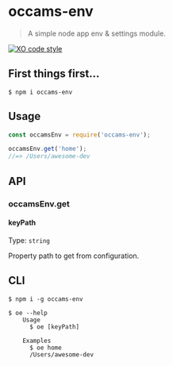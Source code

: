 # occams-env

> A simple node app env &amp; settings module.

[![XO code style](https://img.shields.io/badge/code_style-XO-5ed9c7.svg)](https://github.com/xojs/xo)

## First things first...

```
$ npm i occams-env
```


## Usage

```js
const occamsEnv = require('occams-env');

occamsEnv.get('home');
//=> /Users/awesome-dev
```

## API

### occamsEnv.get

#### keyPath

Type: `string`

Property path to get from configuration.

## CLI

```
$ npm i -g occams-env
```

```
$ oe --help
    Usage
      $ oe [keyPath]

    Examples
      $ oe home
      /Users/awesome-dev
```
